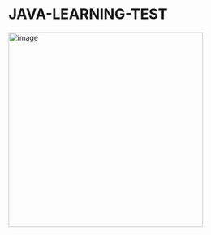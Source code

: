 # JAVA-LEARNING-TEST
<img width="383" alt="image" src="https://github.com/nidhihegde3108/JAVA-LEARNING-TEST/assets/87073876/f91fd8ff-7b0c-4f58-b121-9daca58b23b6">
